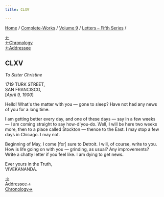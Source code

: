 ```yaml
---
title: CLXV

---
```

<div>

[Home](../../../index.htm) / [Complete-Works](../../complete_works.htm)
/ [Volume 9](../volume_9_contents.htm) / [Letters – Fifth
Series](letters_fifth_series_contents.htm) /

[←](164_christina.htm)  
[←Chronology](../../volume_8/epistles_fourth_series/173_dhira_mata.htm)  
[←Addressee](164_christina.htm)

## CLXV

*To Sister Christine*

1719 TURK STREET,  
SAN FRANCISCO,  
\[*April 9, 1900*\]

Hello! What's the matter with you — gone to sleep? Have not had any news
of you for a long time.

I am getting better every day, and one of these days — say in a few
weeks — I am coming straight to say how-d'you-do. Well, I will be here
two weeks more, then to a place called Stockton — thence to the East. I
may stop a few days in Chicago. I may not.

Beginning of May, I come \[for\] sure to Detroit. I will, of course,
write to you. How is life going on with you — grinding, as usual? Any
improvements? Write a chatty letter if you feel like. I am dying to get
news.

Ever yours in the Truth,  
VIVEKANANDA.

[→](166_margot.htm)  
[Addressee→](169_christina.htm)  
[Chronology→](../../volume_8/epistles_fourth_series/174_joe.htm)

</div>

